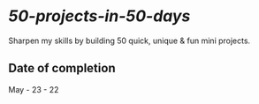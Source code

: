 # _50-projects-in-50-days_
Sharpen my skills by building 50 quick, unique &amp; fun mini projects.

## Date of completion
May - 23 - 22
